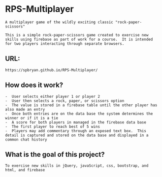 # RPS-Multiplayer
    A multiplayer game of the wildly exciting classic "rock-paper-scissors"

    This is a simple rock-paper-scissors game created to exercise new skills using firebase as part of work for a course.  It is intended for two players interacting through separate browsers.

## URL:
    https://spbryan.github.io/RPS-Multiplayer/

## How does it work?
    -  User selects either player 1 or player 2
    -  User then selects a rock, paper, or scissors option
    -  The value is stored in a firebase table until the other player has also made an entry
    -  Once both entries are on the data base the system determines the winner or if it is a tie
    -  A score for both players in managed in the firebase data base
    -  The first player to reach best of 5 wins
    -  Players may add commentary through an exposed text box.  This detail is captured and stored on the data base and displayed in a common chat history

## What is the goal of this project? 
    To exercise new skills in jQuery, javaScript, css, bootstrap, and html, and firebase
